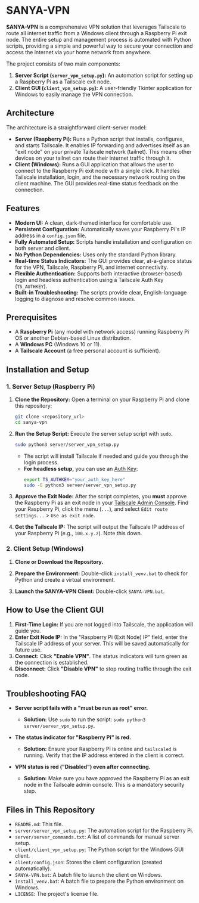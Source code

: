 # SANYA-VPN

**SANYA-VPN** is a comprehensive VPN solution that leverages Tailscale to route all internet traffic from a Windows client through a Raspberry Pi exit node. The entire setup and management process is automated with Python scripts, providing a simple and powerful way to secure your connection and access the internet via your home network from anywhere.

The project consists of two main components:
1.  **Server Script (`server_vpn_setup.py`):** An automation script for setting up a Raspberry Pi as a Tailscale exit node.
2.  **Client GUI (`client_vpn_setup.py`):** A user-friendly Tkinter application for Windows to easily manage the VPN connection.

## Architecture

The architecture is a straightforward client-server model:

*   **Server (Raspberry Pi):** Runs a Python script that installs, configures, and starts Tailscale. It enables IP forwarding and advertises itself as an "exit node" on your private Tailscale network (tailnet). This means other devices on your tailnet can route their internet traffic through it.
*   **Client (Windows):** Runs a GUI application that allows the user to connect to the Raspberry Pi exit node with a single click. It handles Tailscale installation, login, and the necessary network routing on the client machine. The GUI provides real-time status feedback on the connection.

## Features

*   **Modern UI:** A clean, dark-themed interface for comfortable use.
*   **Persistent Configuration:** Automatically saves your Raspberry Pi's IP address in a `config.json` file.
*   **Fully Automated Setup:** Scripts handle installation and configuration on both server and client.
*   **No Python Dependencies:** Uses only the standard Python library.
*   **Real-time Status Indicators:** The GUI provides clear, at-a-glance status for the VPN, Tailscale, Raspberry Pi, and internet connectivity.
*   **Flexible Authentication:** Supports both interactive (browser-based) login and headless authentication using a Tailscale Auth Key (`TS_AUTHKEY`).
*   **Built-in Troubleshooting:** The scripts provide clear, English-language logging to diagnose and resolve common issues.

## Prerequisites

*   A **Raspberry Pi** (any model with network access) running Raspberry Pi OS or another Debian-based Linux distribution.
*   A **Windows PC** (Windows 10 or 11).
*   A **Tailscale Account** (a free personal account is sufficient).

## Installation and Setup

### 1. Server Setup (Raspberry Pi)

1.  **Clone the Repository:**
    Open a terminal on your Raspberry Pi and clone this repository:
    ```bash
    git clone <repository_url>
    cd sanya-vpn
    ```

2.  **Run the Setup Script:**
    Execute the server setup script with `sudo`.
    ```bash
    sudo python3 server/server_vpn_setup.py
    ```
    *   The script will install Tailscale if needed and guide you through the login process.
    *   **For headless setup,** you can use an [Auth Key](https://tailscale.com/kb/1085/auth-keys/):
        ```bash
        export TS_AUTHKEY="your_auth_key_here"
        sudo -E python3 server/server_vpn_setup.py
        ```

3.  **Approve the Exit Node:**
    After the script completes, you **must** approve the Raspberry Pi as an exit node in your [Tailscale Admin Console](https://login.tailscale.com/admin/machines). Find your Raspberry Pi, click the menu (`...`), and select `Edit route settings...` > `Use as exit node`.

4.  **Get the Tailscale IP:**
    The script will output the Tailscale IP address of your Raspberry Pi (e.g., `100.x.y.z`). Note this down.

### 2. Client Setup (Windows)

1.  **Clone or Download the Repository.**

2.  **Prepare the Environment:**
    Double-click `install_venv.bat` to check for Python and create a virtual environment.

3.  **Launch the SANYA-VPN Client:**
    Double-click `SANYA-VPN.bat`.

## How to Use the Client GUI

1.  **First-Time Login:** If you are not logged into Tailscale, the application will guide you.
2.  **Enter Exit Node IP:** In the "Raspberry Pi (Exit Node) IP" field, enter the Tailscale IP address of your server. This will be saved automatically for future use.
3.  **Connect:** Click **"Enable VPN"**. The status indicators will turn green as the connection is established.
4.  **Disconnect:** Click **"Disable VPN"** to stop routing traffic through the exit node.

## Troubleshooting FAQ

*   **Server script fails with a "must be run as root" error.**
    *   **Solution:** Use `sudo` to run the script: `sudo python3 server/server_vpn_setup.py`.

*   **The status indicator for "Raspberry Pi" is red.**
    *   **Solution:** Ensure your Raspberry Pi is online and `tailscaled` is running. Verify that the IP address entered in the client is correct.

*   **VPN status is red ("Disabled") even after connecting.**
    *   **Solution:** Make sure you have approved the Raspberry Pi as an exit node in the Tailscale admin console. This is a mandatory security step.

## Files in This Repository

*   `README.md`: This file.
*   `server/server_vpn_setup.py`: The automation script for the Raspberry Pi.
*   `server/server_commands.txt`: A list of commands for manual server setup.
*   `client/client_vpn_setup.py`: The Python script for the Windows GUI client.
*   `client/config.json`: Stores the client configuration (created automatically).
*   `SANYA-VPN.bat`: A batch file to launch the client on Windows.
*   `install_venv.bat`: A batch file to prepare the Python environment on Windows.
*   `LICENSE`: The project's license file.
